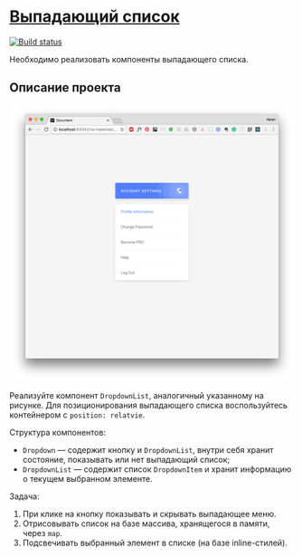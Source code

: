 [Выпадающий список](https://wee-owl.github.io/ra_events-state_dropdown/)
===
[![Build status](https://ci.appveyor.com/api/projects/status/nebdj7luly8ul29j?svg=true)](https://ci.appveyor.com/project/wee-owl/ra-events-state-dropdown)

Необходимо реализовать компоненты выпадающего списка.

## Описание проекта

![Выпадающий список](./src/assets/dropdown.png)

Реализуйте компонент `DropdownList`, аналогичный указанному на рисунке. Для позиционирования выпадающего списка воспользуйтесь контейнером с `position: relatvie`. 

Структура компонентов:
- `Dropdown` — содержит кнопку и `DropdownList`, внутри себя хранит состояние, показывать или нет выпадающий список;
- `DropdownList` — содержит список `DropdownItem` и хранит информацию о текущем выбранном элементе.

Задача:
1. При клике на кнопку показывать и скрывать выпадающее меню.
2. Отрисовывать список на базе массива, хранящегося в памяти, через `map`.
3. Подсвечивать выбранный элемент в списке (на базе inline-стилей).
